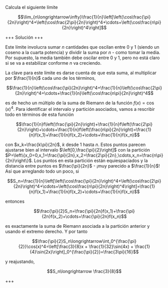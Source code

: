Calcula el siguiente límite

$$\lim_{n\longrightarrow\infty}\frac{1}{n}\left[\left(\cos\frac{\pi}{2n}\right)^4+\left(\cos\frac{2\pi}{2n}\right)^4+\cdots+\left(\cos\frac{n\pi}{2n}\right)^4\right]$$

+++
Solución
+++

Este límite involucra sumar $n$ cantidades que oscilan entre 0 y 1 (siendo un coseno a la cuarta potencia) y dividir la suma por $n$ - como tomar la media. Por supuesto, la media también debe oscilar entre 0 y 1, pero no está claro si se va a estabilizar conforme $n$ va creciendo.

La clave para este límite es darse cuenta de que esta suma, al multiplicar por $\frac{1}{n}$ cada uno de los términos,

$$\frac{1}{n}\left(\cos\frac{\pi}{2n}\right)^4+\frac{1}{n}\left(\cos\frac{2\pi}{2n}\right)^4+\cdots+\frac{1}{n}\left(\cos\frac{n\pi}{2n}\right)^4$$

es de hecho un múltiplo de la suma de Riemann de la función $f(x)=\cos(x)^4$. Para identificar el intervalo y partición asociados, vamos a rescribir todo en términos de esta función

$$\frac{1}{n}f\left(\frac{\pi}{2n}\right)+\frac{1}{n}f\left(\frac{2\pi}{2n}\right)+\cdots+\frac{1}{n}f\left(\frac{n\pi}{2n}\right)=\frac{1}{n}f(x_1)+\frac{1}{n}f(x_2)+\cdots+\frac{1}{n}f(x_n)$$

con $x_k=\frac{k\pi}{2n}$, $k$ desde $1$ hasta $n$. Estos puntos parecen ajustarse bien al intervalo $\left[0,\frac{\pi}{2}\right]$ con la partición $P=\left\{x_0=0,x_1=\frac{\pi}{2n},x_2=\frac{2\pi}{2n},\cdots,x_n=\frac{n\pi}{2n}\right\}$. Los puntos en esta partición están equiespaciados y la distancia entre puntos es $\frac{\pi}{2n}$ - ¡muy parecido a $\frac{1}{n}$! Así que arreglando todo un poco, si 

$$S_n=\frac{1}{n}\left[\left(\cos\frac{\pi}{2n}\right)^4+\left(\cos\frac{2\pi}{2n}\right)^4+\cdots+\left(\cos\frac{n\pi}{2n}\right)^4\right]=\frac{1}{n}f(x_1)+\frac{1}{n}f(x_2)+\cdots+\frac{1}{n}f(x_n)$$

entonces

$$\frac{\pi}{2}S_n=\frac{\pi}{2n}f(x_1)+\frac{\pi}{2n}f(x_2)+\cdots+\frac{\pi}{2n}f(x_n)$$

es exactamente la suma de Riemann asociada a la partición anterior y usando el extremo derecho. Y por tanto

$$\frac{\pi}{2}S_n\longrightarrow\int_0^{\frac{\pi}{2}}\cos(x)^4=\left[\frac{3}{8}x + \frac{1}{32}\sin(4x) + \frac{1}{4}\sin(2x)\right]_0^{\frac{\pi}{2}}=\frac{3\pi}{16}$$

y reajustando,

$$S_n\longrightarrow \frac{3}{8}$$

+++